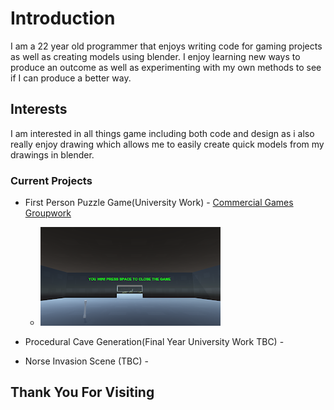 # Introduction

I am a 22 year old programmer that enjoys writing code for gaming projects as well as creating models using blender.
I enjoy learning new ways to produce an outcome as well as experimenting with my own methods to see if I can produce a better way.

## Interests

I am interested in all things game including both code and design as i also really enjoy drawing which allows me to easily create quick models from my drawings in blender.

### Current Projects

*   First Person Puzzle Game(University Work) - [Commercial Games Groupwork](https://github.com/Ragnar-Dragonson/groupwork)
    * ![Image2](Images/Image2.png)

*   Procedural Cave Generation(Final Year University Work TBC) -
*   Norse Invasion Scene (TBC) -

## Thank You For Visiting


